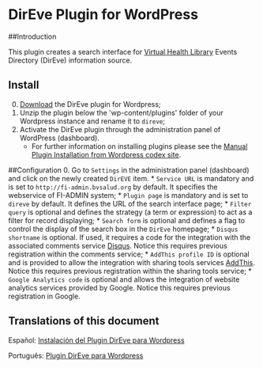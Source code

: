 DirEve Plugin for WordPress
===========================

##Introduction

This plugin creates a search interface for [Virtual Health Library](http://modelo.bvsalud.org/en/) Events Directory (DirEve) information source.

## Install

0. [Download](https://github.com/bireme/direve-wp-plugin/archive/master.zip) the DirEve plugin for Wordpress;
0. Unzip the plugin below the 'wp-content/plugins' folder of your Wordpress instance and rename it to `direve`;
0. Activate the DirEve plugin through the administration panel of WordPress (dashboard).
    * For further information on installing plugins please see the [Manual Plugin Installation from Wordpress codex site](http://codex.wordpress.org/Managing_Plugins#Manual_Plugin_Installation).

##Configuration
0. Go to `Settings` in the administration panel (dashboard) and click on the newly created `DirEVE` item.
    * `Service URL` is mandatory and is set to `http://fi-admin.bvsalud.org` by default. It specifies the webservice of FI-ADMIN system; 
    * `Plugin page` is mandatory and is set to `direve` by default. It defines the URL of the search interface page;
    * `Filter query` is optional and defines the strategy (a term or expression) to act as a filter for record displaying;
    * `Search form` is optional and defines a flag to control the display of the search box in the `DirEve` homepage;
    * `Disqus shortname` is optional. If used, it requires a code for the integration with the associated comments service  [Disqus](http://disqus.com/). Notice this requires previous registration within the comments service;
    * `AddThis profile ID` is optional and is provided to allow the integration with sharing tools services [AddThis](http://www.addthis.com/). Notice this requires previous registration within the sharing tools service;
    * `Google Analytics code` is optional and allows the integration of website analytics services provided by Google. Notice this requires previous registration in Google.

## Translations of this document

Español: [Instalación del Plugin DirEve para Wordpress](http://wiki.bireme.org/es/index.php/Instalaci%C3%B3n_del_Plugin_DirEve_para_Wordpress)

Português: [Plugin DirEve para Wordpress](http://wiki.bireme.org/pt/index.php/Plugin_DirEve_para_Wordpress)
